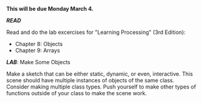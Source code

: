 **This will be due Monday March 4.**

**_READ_** 

Read and do the lab excercises for "Learning Processing" (3rd Edition):
* Chapter 8: Objects
* Chapter 9: Arrays

**_LAB_**: Make Some Objects

Make a sketch that can be either static, dynamic, or even, interactive.  This scene should  have multiple instances of objects of the same class.  Consider making multiple class types. Push yourself to make other types of functions outside of your class to make the scene work.

